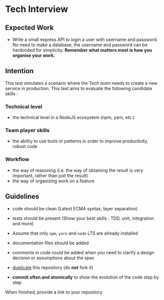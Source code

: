 # Tech Interview

## Expected Work

- Write a small express API to login a user with username and password. No need to make a database, the username and password can be hardcoded for simplicity.
**Remember what matters most is how you organise your work.**

## Intention

This test simulates a scenario where the *Tech team* needs to create a new service in production.
This test aims to evaluate the following candidate skills :

### Technical level

- the technical level in a NodeJS ecosystem (npm, yarn, etc.)

### Team player skills

- the ability to use tools or patterns in order to improve productivity, robust code

### Workflow

- the way of reasoning (i.e. the way of obtaining the result is very important, rather than just the result)
- the way of organizing work on a feature

## Guidelines

- code should be clean (Latest ECMA syntax, layer separation)
- tests should be present (Show your best skills : TDD, unit, integration and more)
- Assume that only `npm`, `yarn` and `node` LTS are already installed
- documentation files should be added
- comments in code could be added when you need to clarify a design decision or assumptions about the spec

- [duplicate](https://help.github.com/articles/duplicating-a-repository/) this repository (do **not** fork it)
- **commit often and atomically** to show the evolution of the code step by step


When finished, provide a link to your repository